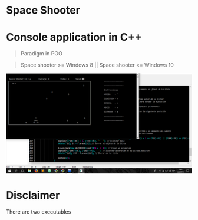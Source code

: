 # Space Shooter
# Console application in C++

> Paradigm in POO

> Space shooter >= Windows 8 || Space shooter <= Windows 10

![](Captura.PNG)


# Disclaimer

There are two executables
